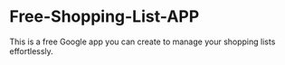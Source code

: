 # Free-Shopping-List-APP
This is a free Google app you can create to manage your shopping lists effortlessly. 
